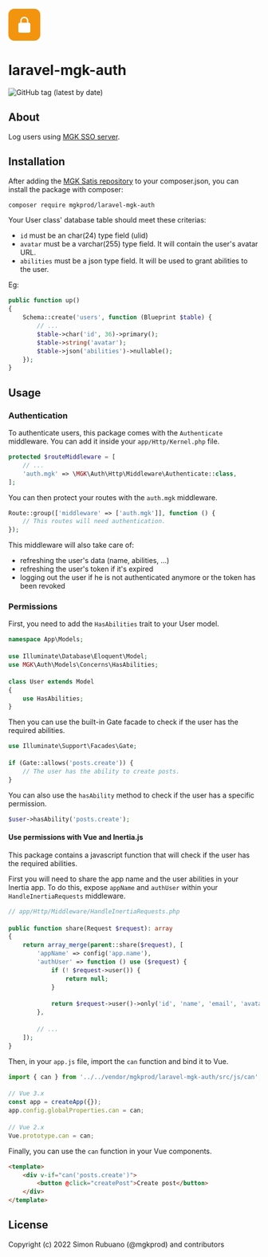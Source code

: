 <p><img src="./.github/lock.svg" alt="Auth" width="64px"></p>

# laravel-mgk-auth

![GitHub tag (latest by date)](https://img.shields.io/github/v/tag/mgkprod/laravel-mgk-auth?label=version&style=flat-square)

## About

Log users using [MGK SSO server](https://auth.mgk.dev).

## Installation

After adding the [MGK Satis repository](https://composer.mgk.dev) to your composer.json, you can install the package with composer:

```bash
composer require mgkprod/laravel-mgk-auth
```

Your User class' database table should meet these criterias:

- `id` must be an char(24) type field (ulid)
- `avatar` must be a varchar(255) type field. It will contain the user's avatar URL.
- `abilities` must be a json type field. It will be used to grant abilities to the user.

Eg: 
```php
public function up()
{
    Schema::create('users', function (Blueprint $table) {
        // ...
        $table->char('id', 36)->primary();
        $table->string('avatar');
        $table->json('abilities')->nullable();
    });
}
```

## Usage

### Authentication

To authenticate users, this package comes with the `Authenticate` middleware. You can add it inside your `app/Http/Kernel.php` file.

```php
protected $routeMiddleware = [
    // ...
    'auth.mgk' => \MGK\Auth\Http\Middleware\Authenticate::class,
];
```

You can then protect your routes with the `auth.mgk` middleware.

```php
Route::group(['middleware' => ['auth.mgk']], function () {
    // This routes will need authentication.
});
```

This middleware will also take care of:

- refreshing the user's data (name, abilities, ...)
- refreshing the user's token if it's expired
- logging out the user if he is not authenticated anymore or the token has been revoked

### Permissions

First, you need to add the `HasAbilities` trait to your User model.

```php
namespace App\Models;

use Illuminate\Database\Eloquent\Model;
use MGK\Auth\Models\Concerns\HasAbilities;

class User extends Model
{
    use HasAbilities;
}
```

Then you can use the built-in Gate facade to check if the user has the required abilities.

```php
use Illuminate\Support\Facades\Gate;

if (Gate::allows('posts.create')) {
    // The user has the ability to create posts.
}
```

You can also use the `hasAbility` method to check if the user has a specific permission.

```php
$user->hasAbility('posts.create');
```

#### Use permissions with Vue and Inertia.js

This package contains a javascript function that will check if the user has the required abilities.

First you will need to share the app name and the user abilities in your Inertia app.
To do this, expose `appName` and `authUser` within your `HandleInertiaRequests` middleware.

```php
// app/Http/Middleware/HandleInertiaRequests.php

public function share(Request $request): array
{
    return array_merge(parent::share($request), [
        'appName' => config('app.name'),
        'authUser' => function () use ($request) {
            if (! $request->user()) {
                return null;
            }

            return $request->user()->only('id', 'name', 'email', 'avatar', 'abilities');
        },

        // ...
    ]);
}
```
Then, in your `app.js` file, import the `can` function and bind it to Vue.

```js
import { can } from '../../vendor/mgkprod/laravel-mgk-auth/src/js/can';

// Vue 3.x
const app = createApp({});
app.config.globalProperties.can = can;

// Vue 2.x
Vue.prototype.can = can;
```

Finally, you can use the `can` function in your Vue components.

```html
<template>
    <div v-if="can('posts.create')">
        <button @click="createPost">Create post</button>
    </div>
</template>
```

## License

Copyright (c) 2022 Simon Rubuano (@mgkprod) and contributors
